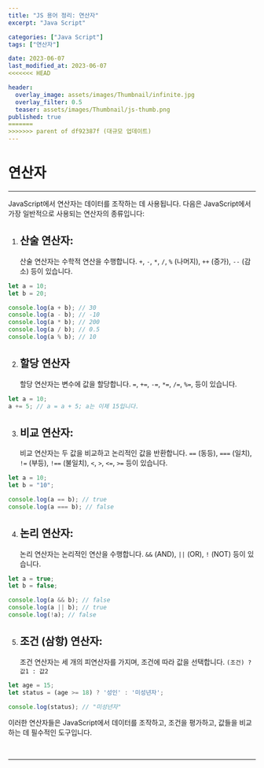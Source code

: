 ```yaml
---
title: "JS 용어 정리: 연산자"
excerpt: "Java Script"

categories: ["Java Script"]
tags: ["연산자"]

date: 2023-06-07
last_modified_at: 2023-06-07
<<<<<<< HEAD

header:
  overlay_image: assets/images/Thumbnail/infinite.jpg
  overlay_filter: 0.5 
  teaser: assets/images/Thumbnail/js-thumb.png
published: true
=======
>>>>>>> parent of df92387f (대규모 업데이트)
---
```


# 연산자

---

JavaScript에서 연산자는 데이터를 조작하는 데 사용됩니다. 다음은 JavaScript에서 가장 일반적으로 사용되는 연산자의 종류입니다:

1. ## **산술 연산자**:

    산술 연산자는 수학적 연산을 수행합니다. `+`, `-`, `*`, `/`, `%` (나머지), `++` (증가), `--` (감소) 등이 있습니다.

```js
let a = 10;
let b = 20;

console.log(a + b); // 30
console.log(a - b); // -10
console.log(a * b); // 200
console.log(a / b); // 0.5
console.log(a % b); // 10
```

2. ## **할당 연산자**

    할당 연산자는 변수에 값을 할당합니다. `=`, `+=`, `-=`, `*=`, `/=`, `%=`, 등이 있습니다.

```js
let a = 10;
a += 5; // a = a + 5; a는 이제 15입니다.
```

3. ## **비교 연산자**: 

   비교 연산자는 두 값을 비교하고 논리적인 값을 반환합니다. `==` (동등), `===` (일치), `!=` (부등), `!==` (불일치), `<`, `>`, `<=`, `>=` 등이 있습니다.

```js
let a = 10;
let b = "10";

console.log(a == b); // true
console.log(a === b); // false
```

4. ## **논리 연산자**: 

   논리 연산자는 논리적인 연산을 수행합니다. `&&` (AND), `||` (OR), `!` (NOT) 등이 있습니다.

```js
let a = true;
let b = false;

console.log(a && b); // false
console.log(a || b); // true
console.log(!a); // false
```

5. ## **조건 (삼항) 연산자**: 

   조건 연산자는 세 개의 피연산자를 가지며, 조건에 따라 값을 선택합니다. `(조건) ? 값1 : 값2`

```js
let age = 15;
let status = (age >= 18) ? '성인' : '미성년자';

console.log(status); // "미성년자"
```

이러한 연산자들은 JavaScript에서 데이터를 조작하고, 조건을 평가하고, 값들을 비교하는 데 필수적인 도구입니다.

<br>

---

<br>